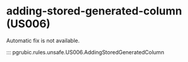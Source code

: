 # adding-stored-generated-column (US006)

Automatic fix is not available.

::: pgrubic.rules.unsafe.US006.AddingStoredGeneratedColumn
